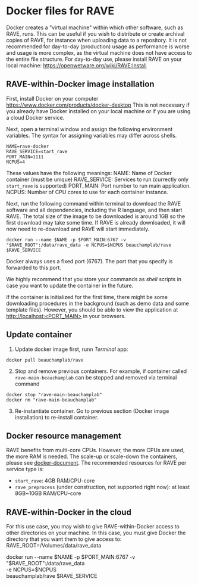 # Docker files for RAVE

Docker creates a "virtual machine" within which other software, such as RAVE, runs. This can be useful if you wish to distribute or create archival copies of RAVE, for instance when uploading data to a repository. It is not recommended for day-to-day (production) usage as performance is worse and usage is more complex, as the virtual machine does not have access to the entire file structure.
For day-to-day use, please install RAVE on your local machine: https://openwetware.org/wiki/RAVE:Install


## RAVE-within-Docker image installation

First, install Docker on your computer https://www.docker.com/products/docker-desktop
This is not necessary if you already have Docker installed on your local machine or if you are using a cloud Docker service.

Next, open a terminal window and assign the following environment variables. The syntax for assigning variables may differ across shells.
```
NAME=rave-docker
RAVE_SERVICE=start_rave
PORT_MAIN=1111
NCPUS=4
```
These values have the following meanings:
NAME: Name of Docker container (must be unique)
RAVE_SERVICE: Services to run (currectly only `start_rave` is supported)
PORT_MAIN: Port number to run main application. 
NCPUS: Number of CPU cores to use for each container instance.

Next, run the following command within terminal to download the RAVE software and all dependencies, including the R language, and then start RAVE. The total size of the image to be downloaded is around 1GB so the first download may take some time. If RAVE is already downloaded, it will now need to re-download and RAVE will start immediately.

```
docker run --name $NAME -p $PORT_MAIN:6767 -v "$RAVE_ROOT":/data/rave_data -e NCPUS=$NCPUS beauchamplab/rave $RAVE_SERVICE
```
Docker always uses a fixed port (6767). The port that you specify is forwarded to this port.


We highly recommend that you store your commands as *shell* scripts in case you want to update the container in the future.

If the container is initialized for the first time, there might be some downloading procedures in the background (such as demo data and some template files). However, you should be able to view the application at [http://localhost:<PORT_MAIN>](http://localhost:8080) in your browsers.


## Update container

1. Update docker image first, runn *Terminal* app:
```
docker pull beauchamplab/rave
```

2. Stop and remove previous containers. For example, if container called `rave-main-beauchamplab` can be stopped and removed via terminal command
```
docker stop "rave-main-beauchamplab"
docker rm "rave-main-beauchamplab"
```

3. Re-instantiate container. Go to previous section (Docker image installation) to re-install container. 


## Docker resource management

RAVE benefits from multi-core CPUs. However, the more CPUs are used, the more RAM is needed. The scale-up or scale-down the containers, please see [docker-document](https://docs.docker.com/config/containers/resource_constraints/). The recommended resources for RAVE per service type is:
* `start_rave`: 4GB RAM/CPU-core
* `rave_preprocess` (under construction, not supported right now): at least 8GB~10GB RAM/CPU-core



## RAVE-within-Docker in the cloud

For this use case, you may wish to give RAVE-within-Docker access to other directories on your machine. In this case, you must give Docker the directory that you want them to give access to:
RAVE_ROOT=/Volumes/data/rave_data

docker run --name $NAME -p $PORT_MAIN:6767 -v "$RAVE_ROOT":/data/rave_data \
  -e NCPUS=$NCPUS \
  beauchamplab/rave $RAVE_SERVICE
```
